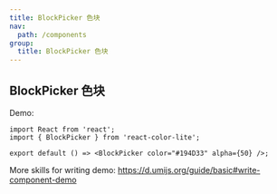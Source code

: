 ```yaml
---
title: BlockPicker 色块
nav:
  path: /components
group:
  title: BlockPicker 色块
---
```


## BlockPicker 色块

Demo:

```tsx
import React from 'react';
import { BlockPicker } from 'react-color-lite';

export default () => <BlockPicker color="#194D33" alpha={50} />;
```

More skills for writing demo: https://d.umijs.org/guide/basic#write-component-demo
